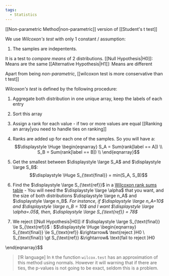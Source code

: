 ```yaml
---
tags:
  - Statistics
---
```

[[Non-parametric Method|non-parametric]] version of [[Student's t test]]

We use *Wilcoxon's test* with only 1 constant / assumption:
1. The samples are indepentents.

It is a test to *compare means* of 2 distributions. 
[[Null Hypothesis|H0]]: Means are the same
[[Alternative Hypothesis|H1]]: Means are different

Apart from being *non-parametric*, [[wilcoxon test is more conservative than t test]]

*Wilcoxon's test* is defined by the following procedure:
1. Aggregate both distribution in one unique array, keep the labels of each entry
2. Sort this array
3. Assign a rank for each value - if two or more values are equal [[Ranking an array|you need to handle ties on ranking]]
5. Ranks are added up for each one of the samples. So you will have a:
$$\displaystyle \Huge \begin{eqnarray} 
S_A = Sum(rank[label == A]) \\
S_B = Sum(rank[label == B]) \\
\end{eqnarray}$$
5. Get the smallest between $\displaystyle \large S_A$ and $\displaystyle \large S_B$:
$$\displaystyle \Huge S_{\text{final}} = min(S_A, S_B)$$
6. Find the $\displaystyle \large S_{\text{ref}}$ in a [Wilcoxon rank sums table](https://real-statistics.com/statistics-tables/wilcoxon-rank-sum-table-independent-samples/) - You will need the $\displaystyle \large \alpha$ that you want, and the size of both distributions $\displaystyle \large n_A$  and $\displaystyle \large n_B$.
*For instance, if $\displaystyle \large n_A=10$ and $\displaystyle \large n_B = 10$ and I want $\displaystyle \large \alpha=.05$, then, $\displaystyle \large S_{\text{ref}} = 78$*

7. We reject [[Null Hypothesis|H0]] if $\displaystyle \large S_{\text{final}} \le S_{\text{ref}}$ :
$$\displaystyle \Huge \begin{eqnarray} 
S_{\text{final}} \le S_{\text{ref}} &\rightarrow& \text{reject }H0 \\
S_{\text{final}} \gt S_{\text{ref}} &\rightarrow& \text{fail to reject }H0

\end{eqnarray}$$
> [!R language]
> In `R` the function `wilcox.test` has an approximation of this method using normals. However it will warning that if there are ties, the p-values is not going to be exact, seldom this is a problem.



